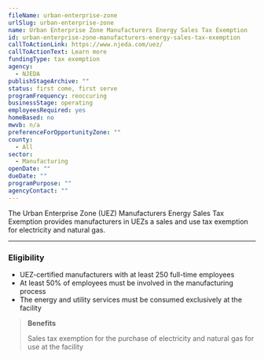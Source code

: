 ```yaml
---
fileName: urban-enterprise-zone
urlSlug: urban-enterprise-zone
name: Urban Enterprise Zone Manufacturers Energy Sales Tax Exemption
id: urban-enterprise-zone-manufacturers-energy-sales-tax-exemption
callToActionLink: https://www.njeda.com/uez/
callToActionText: Learn more
fundingType: tax exemption
agency:
  - NJEDA
publishStageArchive: ""
status: first come, first serve
programFrequency: reoccuring
businessStage: operating
employeesRequired: yes
homeBased: no
mwvb: n/a
preferenceForOpportunityZone: ""
county:
  - All
sector:
  - Manufacturing
openDate: ""
dueDate: ""
programPurpose: ""
agencyContact: ""
---
```


The Urban Enterprise Zone (UEZ) Manufacturers Energy Sales Tax Exemption provides manufacturers in UEZs a sales and use tax exemption for electricity and natural gas.

---

### Eligibility

- UEZ-certified manufacturers with at least 250 full-time employees
- At least 50% of employees must be involved in the manufacturing process
- The energy and utility services must be consumed exclusively at the facility

> **Benefits**
>
> Sales tax exemption for the purchase of electricity and natural gas for use at the facility
